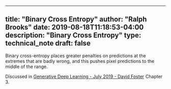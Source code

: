 

---
title: "Binary Cross Entropy"
author: "Ralph Brooks"
date: 2019-08-18T11:18:53-04:00
description: "Binary Cross Entropy"
type: technical_note
draft: false
---

Binary cross-entropy places greater penalties on predictions at the extremes that are badly wrong, and this pushes pixel predictions to the middle of the range.

Discussed in <a target="_blank" href="https://www.amazon.com/Generative-Deep-Learning-Teaching-Machines/dp/1492041947?&_encoding=UTF8&tag=ralphbrooks-20&linkCode=ur2&linkId=56166717a12536849e1d3edbbb76330b&camp=1789&creative=9325">Generative Deep Learning - July 2019 - David Foster</a><img src="//ir-na.amazon-adsystem.com/e/ir?t=ralphbrooks-20&l=ur2&o=1" width="1" height="1" border="0" alt="" style="border:none !important; margin:0px !important;" />
Chapter 3.
